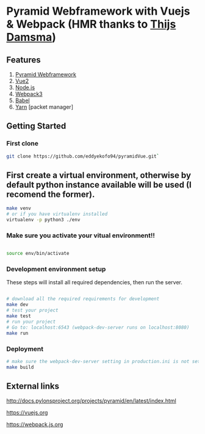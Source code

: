Pyramid Webframework with Vuejs & Webpack (HMR thanks to [Thijs Damsma](https://github.com/tdamsma))
==================

## Features

1. [Pyramid Webframework](http://docs.pylonsproject.org/projects/pyramid/en/latest/index.html)
2. [Vue2](https://github.com/vuejs/vue)
3. [Node.js](https://github.com/nodejs/node)
4. [Webpack3](https://github.com/webpack/webpack)
5. [Babel](https://github.com/babel/babel.git)
6. [Yarn](https://github.com/yarnpkg/yarn) [packet manager]

Getting Started
---------------
### First clone

```bash
git clone https://github.com/eddyekofo94/pyramidVue.git`
```

## First create a virtual environment, otherwise by default python instance available will be used (I recomend the former).

```bash
make venv
# or if you have virtualenv installed
virtualenv -p python3 ./env
```

### Make sure you activate your vitual environment!!

```bash

source env/bin/activate
```

### Development environment setup

These steps will install all required dependencies, then run the server.

```bash

# download all the required requirements for development
make dev
# test your project
make test
# run your project
# Go to: localhost:6543 (webpack-dev-server runs on localhost:8080)
make run
```

### Deployment
```bash
# make sure the webpack-dev-server setting in production.ini is not set to true
make build
```

External links
---------------
http://docs.pylonsproject.org/projects/pyramid/en/latest/index.html

https://vuejs.org

https://webpack.js.org
